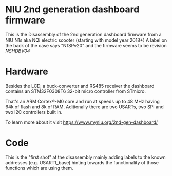# NIU 2nd generation dashboard firmware 
This is the Disassembly of the 2nd generation dashboard firmware from a NIU N1s aka NQi electric scooter (starting with model year 2018+)
A label on the back of the case says "N1SPv20" and the firmware seems to be revision _NSHDBV04_

# Hardware
Besides the LCD, a buck-converter and RS485 receiver the dashboard contains an STM32F0308T6 32-bit micro controller from STmicro.

That's an ARM Cortex®-M0 core and run at speeds up to 48 MHz having 64k of flash and 8k of RAM.
Aditionally there are two USARTs, two SPI and two I2C controllers built in. 

To learn more about it visit https://www.myniu.org/2nd-gen-dashboard/

# Code
This is the "first shot" at the disassembly mainly adding labels to the known addresses (e.g. USART1_base) hinting towards the functionality of those functions which are using them.
